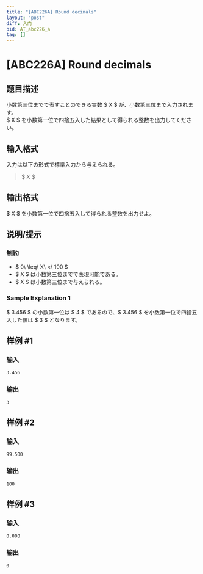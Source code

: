 ```yaml
---
title: "[ABC226A] Round decimals"
layout: "post"
diff: 入门
pid: AT_abc226_a
tag: []
---
```


# [ABC226A] Round decimals

## 题目描述

[problemUrl]: https://atcoder.jp/contests/abc226/tasks/abc226_a

小数第三位までで表すことのできる実数 $ X $ が、小数第三位まで入力されます。  
 $ X $ を小数第一位で四捨五入した結果として得られる整数を出力してください。

## 输入格式

入力は以下の形式で標準入力から与えられる。

> $ X $

## 输出格式

$ X $ を小数第一位で四捨五入して得られる整数を出力せよ。

## 说明/提示

### 制約

- $ 0\ \leq\ X\ <\ 100 $
- $ X $ は小数第三位までで表現可能である。
- $ X $ は小数第三位まで与えられる。

### Sample Explanation 1

$ 3.456 $ の小数第一位は $ 4 $ であるので、$ 3.456 $ を小数第一位で四捨五入した値は $ 3 $ となります。

## 样例 #1

### 输入

```
3.456
```

### 输出

```
3
```

## 样例 #2

### 输入

```
99.500
```

### 输出

```
100
```

## 样例 #3

### 输入

```
0.000
```

### 输出

```
0
```

